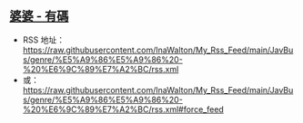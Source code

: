 ## [婆婆 - 有碼](https://www.javbus.com/genre/4l)
 - RSS 地址：https://raw.githubusercontent.com/InaWalton/My_Rss_Feed/main/JavBus/genre/%E5%A9%86%E5%A9%86%20-%20%E6%9C%89%E7%A2%BC/rss.xml
 - 或：https://raw.githubusercontent.com/InaWalton/My_Rss_Feed/main/JavBus/genre/%E5%A9%86%E5%A9%86%20-%20%E6%9C%89%E7%A2%BC/rss.xml#force_feed